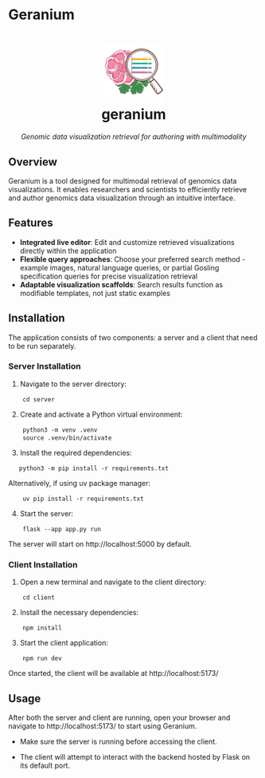 # Geranium

<h1 align="center">
  <img src="./assets/logo-mag.svg" alt="geranium logo" width="120">
  <br>geranium
</h1>

<p align="center">
  <i>Genomic data visualization retrieval for authoring with multimodality</i>
</p>

## Overview

Geranium is a tool designed for multimodal retrieval of genomics data visualizations. It enables researchers and scientists to efficiently retrieve and author genomics data visualization through an intuitive interface.

## Features

- **Integrated live editor**: Edit and customize retrieved visualizations directly within the application
- **Flexible query approaches**: Choose your preferred search method - example images, natural language queries, or partial Gosling specification queries for precise visualization retrieval
- **Adaptable visualization scaffolds**: Search results function as modifiable templates, not just static examples


## Installation

The application consists of two components: a server and a client that need to be run separately.

### Server Installation

1. Navigate to the server directory:
   
 ```
     cd server
 ```
2. Create and activate a Python virtual environment:
   
 ```
     python3 -m venv .venv
     source .venv/bin/activate
 ```

3. Install the required dependencies:
```
   python3 -m pip install -r requirements.txt
```

Alternatively, if using uv package manager:

```
    uv pip install -r requirements.txt
```

4. Start the server:

```
    flask --app app.py run
```

The server will start on http://localhost:5000 by default.

### Client Installation

1. Open a new terminal and navigate to the client directory:

```
    cd client
```

2. Install the necessary dependencies:

```
    npm install
```

3. Start the client application:

```
    npm run dev
```

Once started, the client will be available at http://localhost:5173/

## Usage

After both the server and client are running, open your browser and navigate to http://localhost:5173/ to start using Geranium.

- Make sure the server is running before accessing the client.

- The client will attempt to interact with the backend hosted by Flask on its default port.
